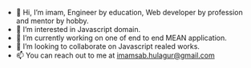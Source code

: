 - 👋 Hi, I’m imam, Engineer by education, Web developer by profession and mentor by hobby.
- 👀 I’m interested in Javascript domain.
- 🌱 I’m currently working on one of end to end MEAN application.
- 💞️ I’m looking to collaborate on Javascript realed works.
- 📫 You can reach out to me at imamsab.hulagur@gmail.com

<!---
imamhulagur/imamhulagur is a ✨ special ✨ repository because its `README.md` (this file) appears on your GitHub profile.
You can click the Preview link to take a look at your changes.
--->
